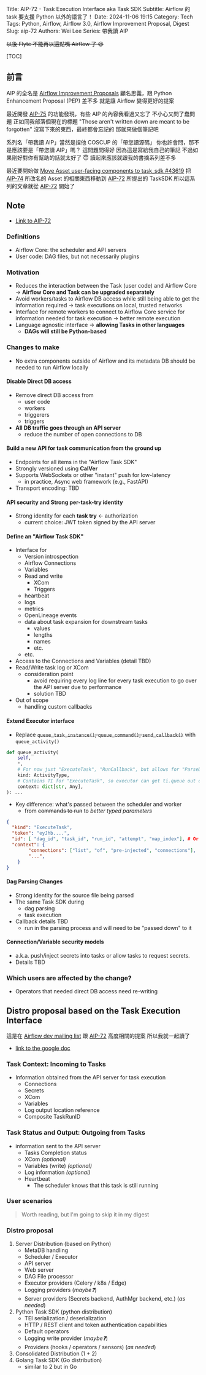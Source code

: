 Title: AIP-72 - Task Execution Interface aka Task SDK
Subtitle: Airflow 的 task 要支援 Python 以外的語言了！
Date: 2024-11-06 19:15
Category: Tech
Tags: Python, Airflow, Airflow 3.0, Airflow Improvement Proposal, Digest
Slug: aip-72
Authors: Wei Lee
Series: 帶我讀 AIP

~~以後 Flyte 不能再以這點嘴 Airflow 了 😆~~

<!--more-->

[TOC]

## 前言
AIP 的全名是 [Airflow Improvement Proposals][AIP]
顧名思義，跟 Python Enhancement Proposal (PEP) 差不多
就是讓 Airflow 變得更好的提案

最近開發 [AIP-75] 的功能發現，有些 AIP 的內容我看過又忘了
不小心又問了蠢問題
正如同我部落個現在的標題 "Those aren't written down are meant to be forgotten"
沒寫下來的東西，最終都會忘記的
那就來做個筆記吧

系列名「帶我讀 AIP」當然是捏他 COSCUP 的「帶您讀源碼」
你也許會問，那不是應該要是「帶您讀 AIP」嗎？
這問題問得好
因為這是寫給我自己的筆記
不過如果剛好對你有幫助的話就太好了 😇
讀起來應該就跟我的書摘系列差不多

最近要開始做 [Move Asset user-facing components to task_sdk #43619][airflow-issue-43619]
把 [AIP-74] 所改名的 Asset 的相關東西移動到 [AIP-72] 所提出的 TaskSDK
所以這系列的文章就從 [AIP-72] 開始了

## Note
* [Link to AIP-72][AIP-72]

### Definitions
* Airflow Core: the scheduler and API servers
* User code: DAG files, but not necessarily plugins

### Motivation
* Reduces the interaction between the Task (user code) and Airflow Core → **Airflow Core and Task can be upgraded separately**
* Avoid workers/tasks to Airflow DB access while still being able to get the information required → task executions on local, trusted networks
* Interface for remote workers to connect to Airflow Core service for information needed for task execution → better remote execution
* Language agnostic interface → **allowing Tasks in other languages**
    * **DAGs will still be Python-based**

### Changes to make
* No extra components outside of Airflow and its metadata DB should be needed to run Airflow locally

#### Disable Direct DB access
* Remove direct DB access from
    * user code
    * workers
    * triggerers
    * triggers
* **All DB traffic goes through an API server**
    * reduce the number of open connections to DB

#### Build a new API for task communication from the ground up
* Endpoints for all items in the "Airflow Task SDK"
* Strongly versioned using **CalVer**
* Supports WebSockets or other "instant" push for low-latency
    * in practice, Async web framework (e.g., FastAPI)
* Transport encoding: TBD

#### API security and Strong per-task-try identity
* Strong identity for each **task try** ← authorization
    * current choice: JWT token signed by the API server

#### Define an "Airflow Task SDK"
* Interface for
    * Version introspection
    * Airflow Connections
    * Variables
    * Read and write
        * XCom
        * Triggers
    * heartbeat
    * logs
    * metrics
    * OpenLineage events
    * data about task expansion for downstream tasks
        * values
        * lengths
        * names
        * etc.
    * etc.
* Access to the Connections and Variables (detail TBD)
* Read/Write task log or XCom
    * consideration point
        * avoid requiring every log line for every task execution to go over the API server due to performance
        * solution TBD
* Out of scope
    * handling custom callbacks

#### Extend Executor interface
* Replace ~~`queue_task_instance()`, `queue_command()`, `send_callback()`~~ with `queue_activity()`

```python
def queue_activity(
    self,
    *,
    # For now just "ExecuteTask", "RunCallback", but allows for "ParseDAGFile" etc. in future
    kind: ActivityType,
    # Contains TI for "ExecuteTask", so executor can get ti.queue out of this.
    context: dict[str, Any],
): ...
```

* Key difference: what's passed between the scheduler and worker
    * from ~~commands to run~~ to *better typed parameters*

```json
{
  "kind": "ExecuteTask",
  "token": "eyJhb....",
  "id": [ "dag_id", "task_id", "run_id", "attempt", "map_index"], # Or better, a single id, but we want these details to be passed along regardless
  "context": {  
        "connections": ["list", "of", "pre-injected", "connections"],
        "...",
    }
}
```

#### Dag Parsing Changes
* Strong identity for the source file being parsed
* The same Task SDK during
    * dag parsing
    * task execution
* Callback details TBD
    * run in the parsing process and will need to be "passed down" to it

#### Connection/Variable security models
* a.k.a. push/inject secrets into tasks or allow tasks to request secrets.
* Details TBD

### Which users are affected by the change?
* Operators that needed direct DB access need re-writing

## Distro proposal based on the Task Execution Interface
這是在 [Airflow dev mailing list](https://lists.apache.org/thread/gm2rj7s4vsnyt95bxbh1pjkht49zvb3t) 跟 [AIP-72] 高度相關的提案
所以我就一起讀了

* [link to the google doc](https://docs.google.com/document/d/1isjpMKYdgdYpEGQDtN2hKrJ-oq8qFWU9kqootRUHiX8/edit)

### Task Context: Incoming to Tasks
* Information obtained from the API server for task execution
    * Connections
    * Secrets
    * XCom
    * Variables
    * Log output location reference
    * Composite TaskRunID

### Task Status and Output: Outgoing from Tasks
* information sent to the API server
    * Tasks Completion status
    * XCom *(optional)*
    * Variables (write) *(optional)*
    * Log information *(optional)*
    * Heartbeat
        * The scheduler knows that this task is still running

### User scenarios
> Worth reading, but I'm going to skip it in my digest

### Distro proposal
1. Server Distribution (based on Python)
    * MetaDB handling
    * Scheduler / Executor
    * API server
    * Web server
    * DAG File processor
    * Executor providers (Celery / k8s / Edge)
    * Logging providers (*maybe❓*)
    * Server providers (Secrets backend, AuthMgr backend, etc.) (*as needed*)
2. Python Task SDK (python distribution)
    * TEI serialization / deserialization
    * HTTP / REST client and token authentication capabilities
    * Default operators
    * Logging write provider (*maybe❓*)
    * Providers (hooks / operators / sensors) (*as needed*)
3. Consolidated Distribution (1 + 2)
4. Golang Task SDK (Go distribution)
    * similar to 2 but in Go


[AIP]: https://cwiki.apache.org/confluence/display/AIRFLOW/Airflow+Improvement+Proposals
[AIP-72]: https://cwiki.apache.org/confluence/display/AIRFLOW/AIP-72+Task+Execution+Interface+aka+Task+SDK
[AIP-74]: https://cwiki.apache.org/confluence/display/AIRFLOW/AIP-74+Introducing+Data+Assets
[AIP-75]: https://cwiki.apache.org/confluence/display/AIRFLOW/AIP-75+New+Asset-Centric+Syntax
[airflow-issue-43619]: https://github.com/apache/airflow/issues/43619
